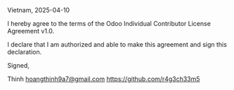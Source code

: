 Vietnam, 2025-04-10

I hereby agree to the terms of the Odoo Individual Contributor License
Agreement v1.0.

I declare that I am authorized and able to make this agreement and sign this
declaration.

Signed,

Thinh hoangthinh9a7@gmail.com https://github.com/r4g3ch33m5
